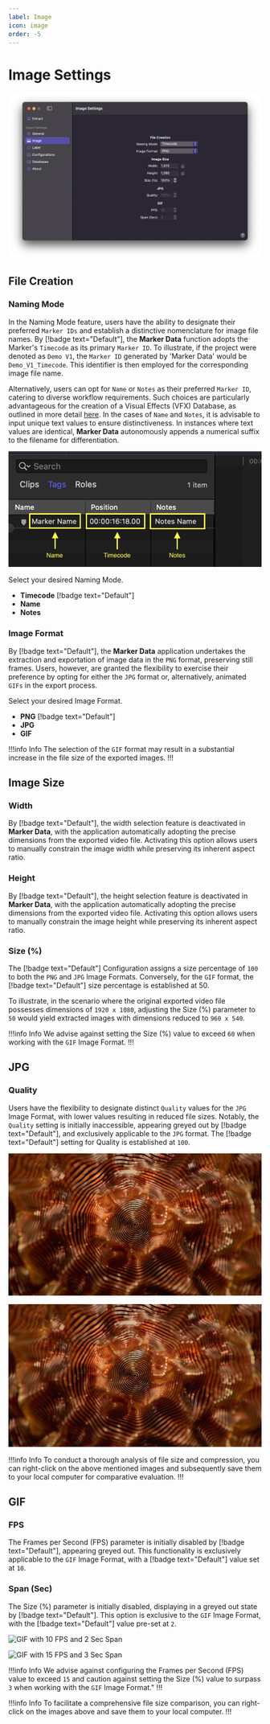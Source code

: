 ```yaml
---
label: Image
icon: image
order: -5
---
```

# Image Settings

![Image Settings](/assets/md-image-settings.png)

## File Creation

### Naming Mode

In the Naming Mode feature, users have the ability to designate their preferred `Marker IDs` and establish a distinctive nomenclature for image file names. By [!badge text="Default"], the **Marker Data** function adopts the Marker's `Timecode` as its primary `Marker ID`. To illustrate, if the project were denoted as `Demo V1`, the `Marker ID` generated by 'Marker Data' would be `Demo_V1_Timecode`. This identifier is then employed for the corresponding image file name.

Alternatively, users can opt for `Name` or `Notes` as their preferred `Marker ID`, catering to diverse workflow requirements. Such choices are particularly advantageous for the creation of a Visual Effects (VFX) Database, as outlined in more detail [here](/faq.md#what-is-the-appropriate-workflow-for-naming-vfx-ids). In the cases of `Name` and `Notes`, it is advisable to input unique text values to ensure distinctiveness. In instances where text values are identical, **Marker Data** autonomously appends a numerical suffix to the filename for differentiation.

![Selecting Naming Mode](/assets/md-image-settings_01.png)

Select your desired Naming Mode.
- **Timecode** [!badge text="Default"]
- **Name**
- **Notes**

### Image Format

By [!badge text="Default"], the **Marker Data** application undertakes the extraction and exportation of image data in the `PNG` format, preserving still frames. Users, however, are granted the flexibility to exercise their preference by opting for either the `JPG` format or, alternatively, animated `GIFs` in the export process.

Select your desired Image Format.
- **PNG** [!badge text="Default"]
- **JPG**
- **GIF**

!!!info Info
The selection of the `GIF` format may result in a substantial increase in the file size of the exported images.
!!!

## Image Size

### Width

By [!badge text="Default"], the width selection feature is deactivated in **Marker Data**, with the application automatically adopting the precise dimensions from the exported video file. Activating this option allows users to manually constrain the image width while preserving its inherent aspect ratio.

### Height

By [!badge text="Default"], the height selection feature is deactivated in **Marker Data**, with the application automatically adopting the precise dimensions from the exported video file. Activating this option allows users to manually constrain the image height while preserving its inherent aspect ratio.

### Size (%)

The [!badge text="Default"] Configuration assigns a size percentage of `100` to both the `PNG` and `JPG` Image Formats. Conversely, for the `GIF` format, the [!badge text="Default"] size percentage is established at 50. 

To illustrate, in the scenario where the original exported video file possesses dimensions of `1920 x 1080`, adjusting the Size (%) parameter to `50` would yield extracted images with dimensions reduced to `960 x 540`.

!!!info Info
We advise against setting the Size (%) value to exceed `60` when working with the `GIF` Image Format.
!!!

## JPG

### Quality

Users have the flexibility to designate distinct `Quality` values for the `JPG` Image Format, with lower values resulting in reduced file sizes. Notably, the `Quality` setting is initially inaccessible, appearing greyed out by [!badge text="Default"], and exclusively applicable to the `JPG` format. The [!badge text="Default"] setting for Quality is established at `100`.

![Quality set to 100](/assets/md-image-settings_02.jpg) 

![Quality set to 10](/assets/md-image-settings_03.jpg)

!!!info Info
To conduct a thorough analysis of file size and compression, you can right-click on the above mentioned images and subsequently save them to your local computer for comparative evaluation.
!!!

## GIF

### FPS

The Frames per Second (FPS) parameter is initially disabled by [!badge text="Default"], appearing greyed out. This functionality is exclusively applicable to the `GIF` Image Format, with a [!badge text="Default"] value set at `10`.

### Span (Sec)

The Size (%) parameter is initially disabled, displaying in a greyed out state by [!badge text="Default"]. This option is exclusive to the `GIF` Image Format, with the [!badge text="Default"] value pre-set at `2`.

![GIF with 10 FPS and 2 Sec Span](/assets/md-image-settings_04.gif) 

![GIF with 15 FPS and 3 Sec Span](/assets/md-image-settings_05.gif)

!!!info Info
We advise against configuring the Frames per Second (FPS) value to exceed `15` and caution against setting the Size (%) value to surpass `3` when working with the `GIF` Image Format."
!!!

!!!info Info
To facilitate a comprehensive file size comparison, you can right-click on the images above and save them to your local computer.
!!!